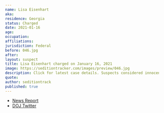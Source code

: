 ```yaml
---
name: Lisa Eisenhart
aka:
residence: Georgia
status: Charged
date: 2021-01-16
age:
occupation:
affiliations:
jurisdiction: Federal
before: 046.jpg
after:
layout: suspect
title: Lisa Eisenhart charged on January 16, 2021
image: https://seditiontracker.com/images/preview/046.jpg
description: Click for latest case details. Suspects considered innocent until proven guilty.
quote:
author: seditiontrack
published: true
---
```


- [News Report](https://www.wsbtv.com/news/local/georgia-woman-arrested-after-being-caught-us-capitol-surveillance-video-with-zip-ties/JEYL42TAJFCX5LRZKYHGVY5F3U/)
- [DOJ Twitter](https://twitter.com/USAO_MDTN/status/1350555131494989827?s=20)
